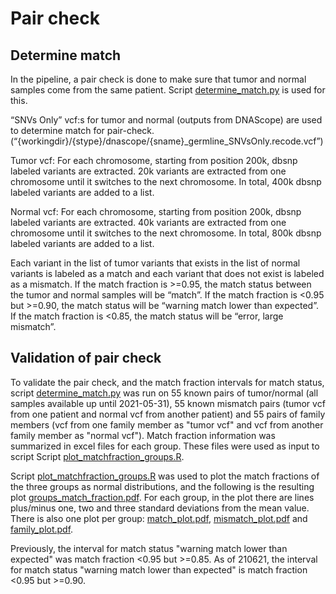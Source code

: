 # Pair check

## Determine match

In the pipeline, a pair check is done to make sure that tumor and normal samples come from the same patient. Script [determine_match.py](https://github.com/ClinicalGenomicsGBG/wgs_somatic/blob/master/workflows/scripts/determine_match.py) is used for this.

“SNVs Only” vcf:s for tumor and normal (outputs from DNAScope) are used to determine match for pair-check. (“{workingdir}/{stype}/dnascope/{sname}_germline_SNVsOnly.recode.vcf”)
 
Tumor vcf:
For each chromosome, starting from position 200k, dbsnp labeled variants are extracted. 20k variants are extracted from one chromosome until it switches to the next chromosome. In total, 400k dbsnp labeled variants are added to a list.
 
Normal vcf:
For each chromosome, starting from position 200k, dbsnp labeled variants are extracted. 40k variants are extracted from one chromosome until it switches to the next chromosome. In total, 800k dbsnp labeled variants are added to a list.
 
Each variant in the list of tumor variants that exists in the list of normal variants is labeled as a match and each variant that does not exist is labeled as a mismatch. If the match fraction is >=0.95, the match status between the tumor and normal samples will be “match”. If the match fraction is <0.95 but >=0.90, the match status will be “warning match lower than expected”. If the match fraction is <0.85, the match status will be “error, large mismatch”.

## Validation of pair check

To validate the pair check, and the match fraction intervals for match status, script [determine_match.py](https://github.com/ClinicalGenomicsGBG/wgs_somatic/blob/master/workflows/scripts/determine_match.py) was run on 55 known pairs of tumor/normal (all samples available up until 2021-05-31), 55 known mismatch pairs (tumor vcf from one patient and normal vcf from another patient) and 55 pairs of family members (vcf from one family member as "tumor vcf" and vcf from another family member as "normal vcf"). Match fraction information was summarized in excel files for each group. These files were used as input to script Script [plot_matchfraction_groups.R](https://github.com/ClinicalGenomicsGBG/wgs_somatic/blob/master/pair_check/plot_matchfraction_groups.R). 

Script [plot_matchfraction_groups.R](https://github.com/ClinicalGenomicsGBG/wgs_somatic/blob/master/pair_check/plot_matchfraction_groups.R) was used to plot the match fractions of the three groups as normal distributions, and the following is the resulting plot [groups_match_fraction.pdf](https://github.com/ClinicalGenomicsGBG/wgs_somatic/blob/master/pair_check/groups_match_fraction.pdf). For each group, in the plot there are lines plus/minus one, two and three standard deviations from the mean value. There is also one plot per group: [match_plot.pdf](https://github.com/ClinicalGenomicsGBG/wgs_somatic/blob/master/pair_check/match_plot.pdf), [mismatch_plot.pdf](https://github.com/ClinicalGenomicsGBG/wgs_somatic/blob/master/pair_check/mismatch_plot.pdf) and [family_plot.pdf](https://github.com/ClinicalGenomicsGBG/wgs_somatic/blob/master/pair_check/family_plot.pdf).

Previously, the interval for match status "warning match lower than expected" was match fraction <0.95 but >=0.85. As of 210621, the interval for match status "warning match lower than expected" is match fraction <0.95 but >=0.90.
